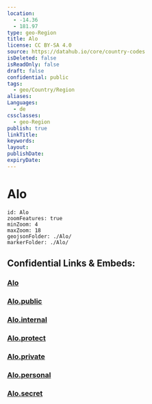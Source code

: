 ```yaml
---
location:
  - -14.36
  - 181.97
type: geo-Region
title: Alo
license: CC BY-SA 4.0
source: https://datahub.io/core/country-codes
isDeleted: false
isReadOnly: false
draft: false
confidential: public
tags:
  - geo/Country/Region
aliases:
Languages:
  - de
cssclasses:
  - geo-Region
publish: true
linkTitle:
keywords:
layout:
publishDate:
expiryDate:
---
```


# Alo

```leaflet
id: Alo
zoomFeatures: true 
minZoom: 4 
maxZoom: 18
geojsonFolder: ./Alo/
markerFolder: ./Alo/
```


## Confidential Links & Embeds: 

### [Alo](/_Standards/Earth/Continent/Oceania/Polynesia/Wallis_et_Futuna/Districts~Wallis_et_Futuna/Alo.md) 

### [Alo.public](/_public/Earth/Continent/Oceania/Polynesia/Wallis_et_Futuna/Districts~Wallis_et_Futuna/Alo.public.md) 

### [Alo.internal](/_internal/Earth/Continent/Oceania/Polynesia/Wallis_et_Futuna/Districts~Wallis_et_Futuna/Alo.internal.md) 

### [Alo.protect](/_protect/Earth/Continent/Oceania/Polynesia/Wallis_et_Futuna/Districts~Wallis_et_Futuna/Alo.protect.md) 

### [Alo.private](/_private/Earth/Continent/Oceania/Polynesia/Wallis_et_Futuna/Districts~Wallis_et_Futuna/Alo.private.md) 

### [Alo.personal](/_personal/Earth/Continent/Oceania/Polynesia/Wallis_et_Futuna/Districts~Wallis_et_Futuna/Alo.personal.md) 

### [Alo.secret](/_secret/Earth/Continent/Oceania/Polynesia/Wallis_et_Futuna/Districts~Wallis_et_Futuna/Alo.secret.md)

